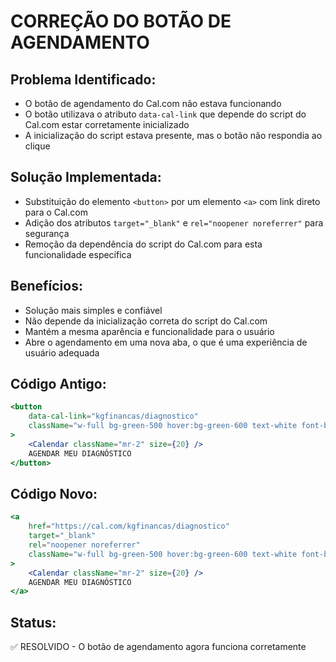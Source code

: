 # CORREÇÃO DO BOTÃO DE AGENDAMENTO

## Problema Identificado:
- O botão de agendamento do Cal.com não estava funcionando
- O botão utilizava o atributo `data-cal-link` que depende do script do Cal.com estar corretamente inicializado
- A inicialização do script estava presente, mas o botão não respondia ao clique

## Solução Implementada:
- Substituição do elemento `<button>` por um elemento `<a>` com link direto para o Cal.com
- Adição dos atributos `target="_blank"` e `rel="noopener noreferrer"` para segurança
- Remoção da dependência do script do Cal.com para esta funcionalidade específica

## Benefícios:
- Solução mais simples e confiável
- Não depende da inicialização correta do script do Cal.com
- Mantém a mesma aparência e funcionalidade para o usuário
- Abre o agendamento em uma nova aba, o que é uma experiência de usuário adequada

## Código Antigo:
```jsx
<button
    data-cal-link="kgfinancas/diagnostico"
    className="w-full bg-green-500 hover:bg-green-600 text-white font-bold py-3 px-8 rounded-lg shadow-sm transition-colors duration-200 inline-flex items-center justify-center text-lg"
>
    <Calendar className="mr-2" size={20} />
    AGENDAR MEU DIAGNÓSTICO
</button>
```

## Código Novo:
```jsx
<a
    href="https://cal.com/kgfinancas/diagnostico"
    target="_blank"
    rel="noopener noreferrer"
    className="w-full bg-green-500 hover:bg-green-600 text-white font-bold py-3 px-8 rounded-lg shadow-sm transition-colors duration-200 inline-flex items-center justify-center text-lg"
>
    <Calendar className="mr-2" size={20} />
    AGENDAR MEU DIAGNÓSTICO
</a>
```

## Status:
✅ RESOLVIDO - O botão de agendamento agora funciona corretamente